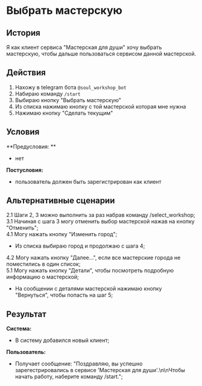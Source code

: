 # Выбрать мастерскую
## История
Я как клиент сервиса "Мастерская для души" хочу выбрать мастерскую, чтобы дальше пользоваться сервисом данной мастерской.

## Действия
1. Нахожу в telegram бота `@soul_workshop_bot`
2. Набираю команду `/start`
3. Выбираю кнопку "Выбрать мастерскую"
4. Из списка нажимаю кнопку с той мастерской которая мне нужна
5. Нажимаю кнопку "Сделать текущим"

## Условия
**Предусловия: **
- нет

**Постусловия:**
- пользователь должен быть зарегистрирован как клиент

## Альтернативные сценарии
2.1 Шаги 2, 3 можно выполнить за раз набрав команду /select_workshop;  
3.1 Начиная с шага 3 могу отменить выбор мастерской нажав на кнопку "Отменить";  
4.1 Могу нажать кнопку "Изменить город";  
- Из списка выбираю город и продолжаю с шага 4;

4.2 Могу нажать кнопку "Далее...", если все мастерские города не поместились в один список;  
5.1 Могу нажать кнопку "Детали", чтобы посмотреть подробную информацию о мастерской;
- На сообщении с деталями мастерской нажимаю кнопку "Вернуться", чтобы попасть на шаг 5;

## Результат
**Система:**
- В систему добавился новый клиент;

**Пользователь:**
- Получает сообщение: "Поздравляю, вы успешно зарегестрировались в сервисе 'Мастерская для души'.\n\nЧтобы начать работу, наберите команду /start.";
